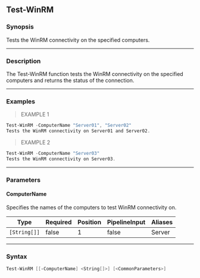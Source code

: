 Test-WinRM
----------

### Synopsis
Tests the WinRM connectivity on the specified computers.

---

### Description

The Test-WinRM function tests the WinRM connectivity on the specified computers and returns the status of the connection.

---

### Examples
> EXAMPLE 1

```PowerShell
Test-WinRM -ComputerName "Server01", "Server02"
Tests the WinRM connectivity on Server01 and Server02.
```
> EXAMPLE 2

```PowerShell
Test-WinRM -ComputerName "Server03"
Tests the WinRM connectivity on Server03.
```

---

### Parameters
#### **ComputerName**
Specifies the names of the computers to test WinRM connectivity on.

|Type        |Required|Position|PipelineInput|Aliases|
|------------|--------|--------|-------------|-------|
|`[String[]]`|false   |1       |false        |Server |

---

### Syntax
```PowerShell
Test-WinRM [[-ComputerName] <String[]>] [<CommonParameters>]
```
